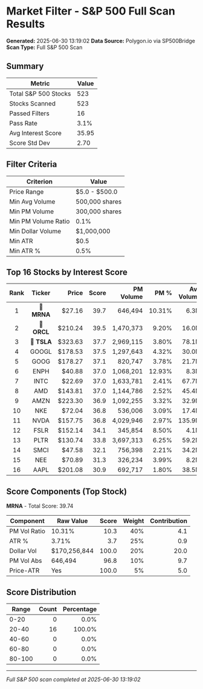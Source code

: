 # Market Filter - S&P 500 Full Scan Results

**Generated:** 2025-06-30 13:19:02
**Data Source:** Polygon.io via SP500Bridge
**Scan Type:** Full S&P 500 Scan

## Summary

| Metric | Value |
|--------|-------|
| Total S&P 500 Stocks | 523 |
| Stocks Scanned | 523 |
| Passed Filters | 16 |
| Pass Rate | 3.1% |
| Avg Interest Score | 35.95 |
| Score Std Dev | 2.70 |

## Filter Criteria

| Criterion | Value |
|-----------|-------|
| Price Range | $5.0 - $500.0 |
| Min Avg Volume | 500,000 shares |
| Min PM Volume | 300,000 shares |
| Min PM Volume Ratio | 0.1% |
| Min Dollar Volume | $1,000,000 |
| Min ATR | $0.5 |
| Min ATR % | 0.5% |

## Top 16 Stocks by Interest Score

| Rank | Ticker | Price | Score | PM Volume | PM % | Avg Volume | ATR | ATR % | $ Volume |
|:----:|:------:|------:|------:|----------:|-----:|-----------:|----:|------:|---------:|
| 1 | 🥇 **MRNA** | $27.16 | 39.7 | 646,494 | 10.31% | 6.3M | $1.01 | 3.71% | $170.3M |
| 2 | 🥈 **ORCL** | $210.24 | 39.5 | 1,470,373 | 9.20% | 16.0M | $7.10 | 3.38% | $3359.5M |
| 3 | 🥉 **TSLA** | $323.63 | 37.7 | 2,969,115 | 3.80% | 78.1M | $15.76 | 4.87% | $25272.5M |
| 4 | GOOGL | $178.53 | 37.5 | 1,297,643 | 4.32% | 30.0M | $5.22 | 2.93% | $5362.1M |
| 5 | GOOG | $178.27 | 37.1 | 820,747 | 3.78% | 21.7M | $5.31 | 2.98% | $3867.5M |
| 6 | ENPH | $40.88 | 37.0 | 1,068,201 | 12.93% | 8.3M | $3.05 | 7.45% | $337.6M |
| 7 | INTC | $22.69 | 37.0 | 1,633,781 | 2.41% | 67.7M | $0.92 | 4.06% | $1535.1M |
| 8 | AMD | $143.81 | 37.0 | 1,144,786 | 2.52% | 45.4M | $5.54 | 3.85% | $6533.1M |
| 9 | AMZN | $223.30 | 36.9 | 1,092,255 | 3.32% | 32.9M | $5.49 | 2.46% | $7336.4M |
| 10 | NKE | $72.04 | 36.8 | 536,006 | 3.09% | 17.4M | $2.93 | 4.06% | $1250.3M |
| 11 | NVDA | $157.75 | 36.8 | 4,029,946 | 2.97% | 135.9M | $3.53 | 2.24% | $21435.2M |
| 12 | FSLR | $152.14 | 34.1 | 345,854 | 8.50% | 4.1M | $8.68 | 5.71% | $619.3M |
| 13 | PLTR | $130.74 | 33.8 | 3,697,313 | 6.25% | 59.2M | $6.84 | 5.23% | $7738.8M |
| 14 | SMCI | $47.58 | 32.1 | 756,398 | 2.21% | 34.2M | $2.79 | 5.86% | $1628.8M |
| 15 | NEE | $70.89 | 31.3 | 326,234 | 3.99% | 8.2M | $1.35 | 1.91% | $579.4M |
| 16 | AAPL | $201.08 | 30.9 | 692,717 | 1.80% | 38.5M | $3.81 | 1.90% | $7733.5M |

## Score Components (Top Stock)

**MRNA** - Total Score: 39.74

| Component | Raw Value | Score | Weight | Contribution |
|-----------|-----------|------:|-------:|-------------:|
| PM Vol Ratio | 10.31% | 10.3 | 40% | 4.1 |
| ATR % | 3.71% | 3.7 | 25% | 0.9 |
| Dollar Vol | $170,256,844 | 100.0 | 20% | 20.0 |
| PM Vol Abs | 646,494 | 96.8 | 10% | 9.7 |
| Price-ATR | Yes | 100.0 | 5% | 5.0 |

## Score Distribution

| Range | Count | Percentage |
|-------|------:|-----------:|
| 0-20 | 0 | 0.0% |
| 20-40 | 16 | 100.0% |
| 40-60 | 0 | 0.0% |
| 60-80 | 0 | 0.0% |
| 80-100 | 0 | 0.0% |

---
*Full S&P 500 scan completed at 2025-06-30 13:19:02*
